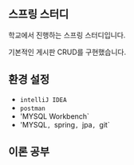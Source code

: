 ## 스프링 스터디

학교에서 진행하는 스프링 스터디입니다.

기본적인 게시판 CRUD를 구현했습니다.

## 환경 설정

- `intelliJ IDEA`
- `postman`
- 'MYSQL Workbench`
- 'MYSQL`, `spring`, `jpa`, `git`

## 이론 공부


